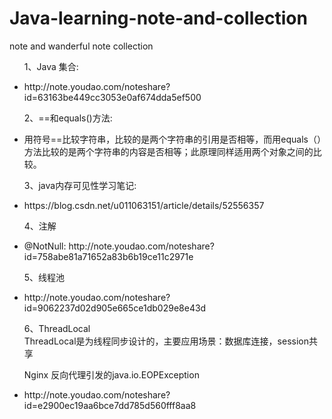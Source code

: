 # Java-learning-note-and-collection
note  and wanderful note collection


<ul>
  <p>1、Java 集合:</p>
  <li>http://note.youdao.com/noteshare?id=63163be449cc3053e0af674dda5ef500</li>
  <p>2、==和equals()方法:</p>
  <li>用符号==比较字符串，比较的是两个字符串的引用是否相等，而用equals（）方法比较的是两个字符串的内容是否相等；此原理同样适用两个对象之间的比较。     </li>
  <p>3、java内存可见性学习笔记:</p>
  <li>https://blog.csdn.net/u011063151/article/details/52556357</li>
  <p>4、注解</p>
  <li>@NotNull: http://note.youdao.com/noteshare?id=758abe81a71652a83b6b19ce11c2971e</li>
  <p>5、线程池</p>
  <li>http://note.youdao.com/noteshare?id=9062237d02d905e665ce1db029e8e43d</li>
  <p>6、ThreadLocal<br>
    ThreadLocal是为线程同步设计的，主要应用场景：数据库连接，session共享
  </p>
  <p>Nginx 反向代理引发的java.io.EOPException</p>
  <li>http://note.youdao.com/noteshare?id=e2900ec19aa6bce7dd785d560fff8aa8</li>
</ul>











